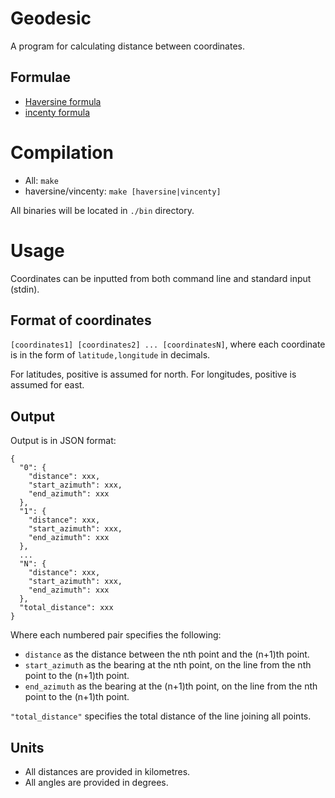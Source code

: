 # Geodesic
A program for calculating distance between coordinates.

## Formulae
* [Haversine formula](https://en.wikipedia.org/wiki/Haversine_formula)
* [incenty formula](https://en.wikipedia.org/wiki/Vincenty%27s_formulae)

# Compilation
* All: `make`
* haversine/vincenty: `make [haversine|vincenty]`

All binaries will be located in `./bin` directory.

# Usage
Coordinates can be inputted from both command line and standard input (stdin).

## Format of coordinates
`[coordinates1] [coordinates2] ... [coordinatesN]`, where
each coordinate is in the form of `latitude,longitude` in decimals.

For latitudes, positive is assumed for north.
For longitudes, positive is assumed for east.

## Output
Output is in JSON format:
```
{
  "0": {
    "distance": xxx,
    "start_azimuth": xxx,
    "end_azimuth": xxx
  },
  "1": {
    "distance": xxx,
    "start_azimuth": xxx,
    "end_azimuth": xxx
  },
  ...
  "N": {
    "distance": xxx,
    "start_azimuth": xxx,
    "end_azimuth": xxx
  },
  "total_distance": xxx
}
```
Where
each numbered pair specifies the following:
* `distance` as the distance between the nth point and the (n+1)th point.
* `start_azimuth` as the bearing at the nth point, on the line from the nth point to the (n+1)th point.
* `end_azimuth` as the bearing at the (n+1)th point, on the line from the nth point to the (n+1)th point.
 
`"total_distance"` specifies the total distance of the line joining all points.

## Units
* All distances are provided in kilometres.
* All angles are provided in degrees.
